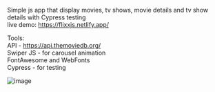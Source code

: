 Simple js app that display movies, tv shows, movie details and tv show details  with Cypress testing <br>
live demo: https://flixxjs.netlify.app/ <br>

Tools: <br>
API - https://api.themoviedb.org/ <br>
Swiper JS - for carousel animation <br>
FontAwesome and WebFonts <br>
Cypress - for testing

![image](https://github.com/RoseReyes/flixx-app-js/assets/36457350/b958cb6c-753a-4ac8-878f-39af2141e79a)


